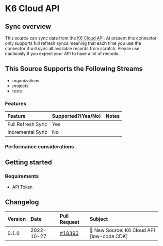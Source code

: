 # K6 Cloud API

## Sync overview

This source can sync data from the [K6 Cloud API](https://developers.k6.io). At present this
connector only supports full refresh syncs meaning that each time you use the connector it will sync
all available records from scratch. Please use cautiously if you expect your API to have a lot of
records.

## This Source Supports the Following Streams

- organizations
- projects
- tests

### Features

| Feature           | Supported?\(Yes/No\) | Notes |
| :---------------- | :------------------- | :---- |
| Full Refresh Sync | Yes                  |       |
| Incremental Sync  | No                   |       |

### Performance considerations

## Getting started

### Requirements

- API Token

## Changelog

| Version | Date       | Pull Request                                              | Subject                                    |
| :------ | :--------- | :-------------------------------------------------------- | :----------------------------------------- |
| 0.1.0   | 2022-10-27 | [#18393](https://github.com/airbytehq/airbyte/pull/18393) | 🎉 New Source: K6 Cloud API [low-code CDK] |
